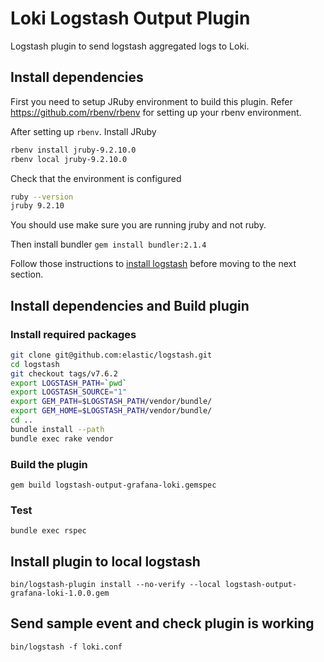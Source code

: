 # Loki Logstash Output Plugin

Logstash plugin to send logstash aggregated logs to Loki.

## Install dependencies

First you need to setup JRuby environment to build this plugin. Refer https://github.com/rbenv/rbenv for setting up your rbenv environment.

After setting up `rbenv`. Install JRuby

```bash
rbenv install jruby-9.2.10.0
rbenv local jruby-9.2.10.0
```

Check that the environment is configured

```bash
ruby --version
jruby 9.2.10
```

You should use make sure you are running jruby and not ruby.

Then install bundler
`gem install bundler:2.1.4`

Follow those instructions to [install logstash](https://www.elastic.co/guide/en/logstash/current/installing-logstash.html) before moving to the next section.

## Install dependencies and Build plugin

### Install required packages

```bash
git clone git@github.com:elastic/logstash.git
cd logstash
git checkout tags/v7.6.2
export LOGSTASH_PATH=`pwd`
export LOGSTASH_SOURCE="1"
export GEM_PATH=$LOGSTASH_PATH/vendor/bundle/
export GEM_HOME=$LOGSTASH_PATH/vendor/bundle/
cd ..
bundle install --path
bundle exec rake vendor
```

### Build the plugin

`gem build logstash-output-grafana-loki.gemspec`

### Test

`bundle exec rspec`

## Install plugin to local logstash

`bin/logstash-plugin install --no-verify --local logstash-output-grafana-loki-1.0.0.gem`

## Send sample event and check plugin is working

`bin/logstash -f loki.conf`
